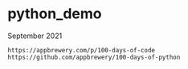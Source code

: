 # python_demo
September 2021

```
https://appbrewery.com/p/100-days-of-code
https://github.com/appbrewery/100-days-of-python
```